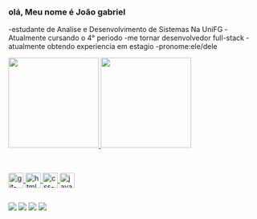 ### olá, Meu nome é João gabriel

-estudante de Analise e Desenvolvimento de Sistemas Na UniFG
-Atualmente cursando o 4° periodo 
-me tornar desenvolvedor full-stack
-atualmente obtendo experiencia em estagio
-pronome:ele/dele
<div>
    <a href="http://github.com/joaogabrielmonte">
    <img height="180cm" src="https://github-readme-stats.vercel.app/api?username=joaogabrielmonte&show_icons=true&theme=dracula&include_all_commits=true&count_private=true"/>
    <img height="180cm" src="https://github-readme-stats.vercel.app/api/top-langs/?username=joaogabrielmonte&layout=compact&langs_count=16&theme=dracula"/>
</div>

##
<div style="display: inline_block"><br>      
 <img align="center" alt="git-gab" height="30" whidth="40" src="https://upload.wikimedia.org/wikipedia/commons/9/91/Octicons-mark-github.svg">
 <img align="center" alt="html-gab" height="30" whidth="40" src="https://cdn-icons-png.flaticon.com/256/1532/1532556.png">
 <img align="center" alt="css-gab" height="30" whidth="40" src="https://camo.githubusercontent.com/edc736634dd35b0f4008e2f7db456136b9fc0e1e7a4078bb72c7352b1bdf8a7e/68747470733a2f2f776f726c64766563746f726c6f676f2e636f6d2f6c6f676f732f6373732d332e737667">
 <img align="center" alt="javaScript-gab" height="30" whidth="40" src="https://upload.wikimedia.org/wikipedia/commons/thumb/6/6a/JavaScript-logo.png/800px-JavaScript-logo.png">
</div>


##
<div>
 <a href="www.linkedin.com/in/joão-gabriel-monte-lemos-52a9081b2" target="_blank"><img src="https://img.shields.io/badge/LinkedIn-0077B5?style=for-the-badge&logo=linkedin&logoColor=white" target="_blank"></a>
 <a href="https://www.instagram.com/j_gabriel77i/" target="_blank"><img src="https://img.shields.io/badge/Instagram-E4405F?style=for-the-badge&logo=instagram&logoColor=white" target="_blank"></a>
 <a href="" target="_blank"><img src="https://img.shields.io/badge/Discord-7289DA?style=for-the-badge&logo=discord&logoColor=white" target="_blank"></a>
 <a href="joaogabrielmonteg41@gmail.com" target="_blank"><img src="https://img.shields.io/badge/Gmail-D14836?style=for-the-badge&logo=gmail&logoColor=white" target="_blank"></a>
</div>

